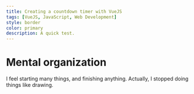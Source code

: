 ```yaml
---
title: Creating a countdown timer with VueJS
tags: [VueJS, JavaScript, Web Development]
style: border
color: primary
description: A quick test.
---
```


# Mental organization

I feel starting many things, and finishing anything. Actually, I stopped doing things like drawing.
